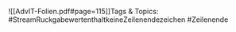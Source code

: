 
![[AdvIT-Folien.pdf#page=115]]Tags & Topics:
   #StreamRuckgabewertenthaltkeineZeilenendezeichen
   #Zeilenende